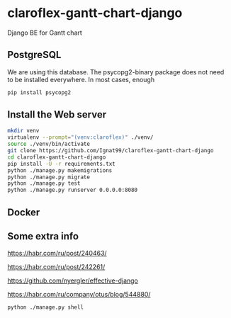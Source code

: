 # claroflex-gantt-chart-django
Django BE for Gantt chart

## PostgreSQL

We are using this database. The psycopg2-binary package does not need to be installed everywhere. In most cases, enough

```sh
pip install psycopg2
```

## Install the Web server
```sh
mkdir venv
virtualenv --prompt="(venv:claroflex)" ./venv/
source ./venv/bin/activate
git clone https://github.com/Ignat99/claroflex-gantt-chart-django
cd claroflex-gantt-chart-django
pip install -U -r requirements.txt
python ./manage.py makemigrations
python ./manage.py migrate
python ./manage.py test
python ./manage.py runserver 0.0.0.0:8080
```
## Docker

## Some extra info

https://habr.com/ru/post/240463/

https://habr.com/ru/post/242261/

https://github.com/nyergler/effective-django

https://habr.com/ru/company/otus/blog/544880/

```sh
python ./manage.py shell
```
